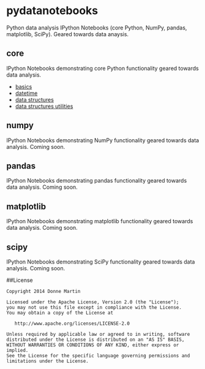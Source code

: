 # pydatanotebooks
Python data analysis IPython Notebooks (core Python, NumPy, pandas, matplotlib, SciPy).  Geared towards data anaysis.

## core

IPython Notebooks demonstrating core Python functionality geared towards data analysis.

* [basics](http://nbviewer.ipython.org/github/donnemartin/pydatanotebooks/blob/master/core/basics.ipynb)
* [datetime](http://nbviewer.ipython.org/github/donnemartin/pydatanotebooks/blob/master/core/datetime.ipynb)
* [data structures](http://nbviewer.ipython.org/github/donnemartin/pydatanotebooks/blob/master/core/structs.ipynb)
* [data structures utilities](http://nbviewer.ipython.org/github/donnemartin/pydatanotebooks/blob/master/core/structs_utils.ipynb)

## numpy

IPython Notebooks demonstrating NumPy functionality geared towards data analysis.  Coming soon.

## pandas

IPython Notebooks demonstrating pandas functionality geared towards data analysis.  Coming soon.

## matplotlib

IPython Notebooks demonstrating matplotlib functionality geared towards data analysis.  Coming soon.

## scipy

IPython Notebooks demonstrating SciPy functionality geared towards data analysis.  Coming soon.

##License

    Copyright 2014 Donne Martin

    Licensed under the Apache License, Version 2.0 (the "License");
    you may not use this file except in compliance with the License.
    You may obtain a copy of the License at

       http://www.apache.org/licenses/LICENSE-2.0

    Unless required by applicable law or agreed to in writing, software
    distributed under the License is distributed on an "AS IS" BASIS,
    WITHOUT WARRANTIES OR CONDITIONS OF ANY KIND, either express or implied.
    See the License for the specific language governing permissions and
    limitations under the License.